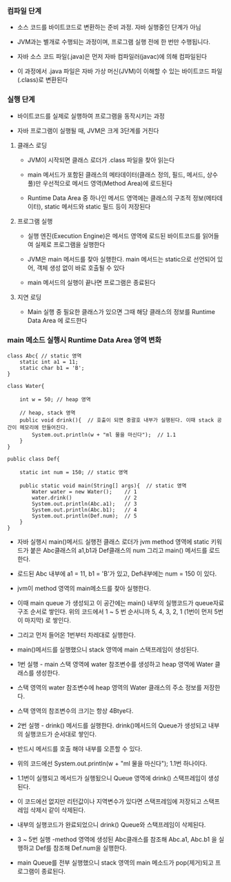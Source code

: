 ### 컴파일 단계

* 소스 코드를 바이트코드로 변환하는 준비 과정. 자바 실행중인 단계가 아님

* JVM과는 별개로 수행되는 과정이며, 프로그램 실행 전에 한 번만 수행됩니다.

* 자바 소스 코드 파일(.java)은 먼저 자바 컴파일러(javac)에 의해 컴파일된다

* 이 과정에서 .java 파일은 자바 가상 머신(JVM)이 이해할 수 있는 바이트코드 파일(.class)로 변환된다

### 실행 단계

* 바이트코드를 실제로 실행하여 프로그램을 동작시키는 과정

* 자바 프로그램이 실행될 때, JVM은 크게 3단계를 거친다

1. 클래스 로딩

    - JVM이 시작되면 클래스 로더가 .class 파일을 찾아 읽는다

    - main 메서드가 포함된 클래스의 메타데이터(클래스 정의, 필드, 메서드, 상수 풀)만 우선적으로 메서드 영역(Method Area)에 로드된다

    - Runtime Data Area 중 하나인 메서드 영역에는 클래스의 구조적 정보(메타데이터), static 메서드와 static 필드 등이 저장된다


2. 프로그램 실행

    - 실행 엔진(Execution Engine)은 메서드 영역에 로드된 바이트코드를 읽어들여 실제로 프로그램을 실행한다
      
    - JVM은 main 메서드를 찾아 실행한다. main 메서드는 static으로 선언되어 있어, 객체 생성 없이 바로 호출될 수 있다
      
    - main 메서드의 실행이 끝나면 프로그램은 종료된다


3. 지연 로딩

    - Main 실행 중 필요한 클래스가 있으면 그때 해당 클래스의 정보를 Runtime Data Area 에 로드한다


### main 메소드 실행시 Runtime Data Area 영역 변화

```
class Abc{ // static 영역
    static int a1 = 11;
    static char b1 = 'B';
}

class Water{
    
    int w = 50; // heap 영역

    // heap, stack 영역
    public void drink(){  // 호출이 되면 중괄호 내부가 실행된다. 이때 stack 공간이 메모리에 만들어진다.
        System.out.println(w + "ml 물을 마신다");  // 1.1
    }
}

public class Def{

    static int num = 150; // static 영역

    public static void main(String[] args){  // static 영역
        Water water = new Water();    // 1
        water.drink()                 // 2
        System.out.println(Abc.a1);   // 3
        System.out.println(Abc.b1);   // 4
        System.out.println(Def.num);  // 5
    }
}
```

* 자바 실행시 main()메서드 실행전 클래스 로더가 jvm method 영역에 static 키워드가 붙은 Abc클래스의 a1,b1과 Def클래스의 num 그리고 main() 메서드를 로드한다.

* 로드된 Abc 내부에 a1 = 11, b1 = 'B'가 있고, Def내부에는 num = 150 이 있다.

* jvm이 method 영역의 main메소드를 찾아 실행한다.

* 이때 main queue 가 생성되고 이 공간에는 main() 내부의 실행코드가 queue자료구조 순서로 쌓인다. 위의 코드에서 1 ~ 5 번 순서니까 5, 4, 3, 2, 1 (1번이 먼저 5번이 마지막) 로 쌓인다.

* 그리고 먼저 들어온 1번부터 차레대로 실행한다.

* main()메서드를 실행했으니 stack 영역에 main 스택프레임이 생성된다.

* 1번 실행 - main 스택 영역에 water 참조변수를 생성하고 heap 영역에 Water 클래스를 생성한다.

* 스택 영역의 water 참조변수에 heap 영역의 Water 클래스의 주소 정보를 저장한다.

* 스택 영역의 참조변수의 크기는 항상 4Btye다.

* 2번 실행 - drink() 메서드를 실행한다. drink()메서드의 Queue가 생성되고 내부의 실행코드가 순서대로 쌓인다. 

* 반드시 메서드를 호출 해야 내부를 오픈할 수 있다.

* 위의 코드에선 System.out.println(w + "ml 물을 마신다"); 1.1번 하나이다.

* 1.1번이 실행되고 메서드가 실행됬으니 Queue 영역에 drink() 스택프레임이 생성된다.

* 이 코드에선 없지만 리턴값이나 지역변수가 있다면 스택프레임에 저장되고 스택프레임 삭제시 같이 삭제된다.

* 내부의 실행코드가 완료되었으니 drink() Queue와 스택프레임이 삭제된다. 

* 3 ~ 5번 실행 -method 영역에 생성된 Abc클래스를 참조해 Abc.a1, Abc.b1 을 실행하고 Def를 참조해 Def.num을 실행한다.

* main Queue를 전부 실행했으니 stack 영역의 main 메소드가 pop(제거)되고 프로그램이 종료된다.
